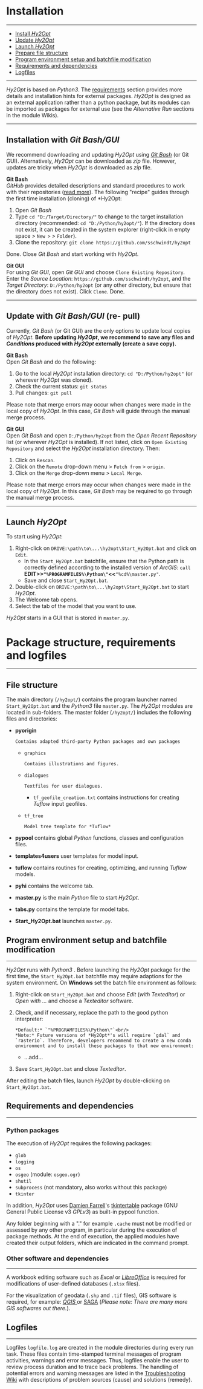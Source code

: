 Installation
============

***

- [Install *Hy2Opt*](#git_install)
- [Update *Hy2Opt*](#update)
- [Launch *Hy2Opt*](#launch)
- [Prepare file structure](#structure)
- [Program environment setup and batchfile modification](#env)
- [Requirements and dependencies](#req)
- [Logfiles](#logs)

***

<a name="started"></a>

*Hy2Opt* is based on *Python3*. The [requirements](#req) section provides more details and installation hints for external packages.
*Hy2Opt* is designed as an external application rather than a python package, but its modules can be imported as packages for external use (see the *Alternative Run* sections in the module Wikis).<br/>

***

## Installation with *Git Bash/GUI*<a name="git_install"></a>

We recommend downloading and updating *Hy2Opt* using [*Git Bash*](https://git-scm.com/downloads) (or Git GUI). Alternatively, *Hy2Opt* can be downloaded as *zip* file. However, updates are tricky when *Hy2Opt* is downloaded as *zip* file.

**Git Bash**<br/>
*GitHub* provides detailed descriptions and standard procedures to work with their repositories ([read more](https://help.github.com/en/articles/cloning-a-repository)). The following "recipe" guides through the first time installation (cloning) of *Hy2Opt:

1. Open *Git Bash*
2. Type `cd "D:/Target/Directory/"` to change to the target installation directory (recommended: `cd "D:/Python/hy2opt/"`). If the directory does not exist, it can be created in the system explorer (right-click in empty space > `New >` > `Folder`).
3. Clone the repository: `git clone https://github.com/sschwindt/hy2opt`

Done. Close *Git Bash* and start working with *Hy2Opt*.

**Git GUI**<br/>
For using *Git GUI*, open *Git GUI* and choose `Clone Existing Repository`. Enter the *Source Location*: `https://github.com/sschwindt/hy2opt`, and the *Target Directory*: `D:/Python/hy2opt` (or any other directory, but ensure that the directory does not exist). Click `Clone`. Done.

***

## Update with *Git Bash/GUI* (re- pull)<a name="update"></a>

Currently, *Git Bash* (or Git GUI) are the only options to update local copies of *Hy2Opt*. **Before updating *Hy2Opt*, we recommend to save any files and *Conditions* produced with *Hy2Opt* externally (create a save copy).**

**Git Bash**<br/>
Open *Git Bash* and do the following:

1. Go to the local *Hy2Opt* installation directory: `cd "D:/Python/hy2opt"` (or wherever *Hy2Opt* was cloned).
2. Check the current status: `git status`
3. Pull changes: `git pull`

Please note that merge errors may occur when changes were made in the local copy of *Hy2Opt*. In this case, *Git Bash* will guide through the manual merge process.

**Git GUI**<br/>
Open *Git Bash* and open `D:/Python/hy2opt` from the *Open Recent Repository* list (or wherever *Hy2Opt* is installed). If not listed, click on `Open Existing Repository` and select the *Hy2Opt* installation directory. Then:

1. Click on `Rescan`.
2. Click on the `Remote` drop-down menu > `Fetch from` > `origin`.
3. Click on the `Merge` drop-down menu > `Local Merge`.

Please note that merge errors may occur when changes were made in the local copy of *Hy2Opt*. In this case, *Git Bash* may be required to go through the manual merge process.

***

## Launch *Hy2Opt*<a name="launch"></a>

To start using *Hy2Opt*:

1. Right-click on `DRIVE:\path\to\...\hy2opt\Start_Hy2Opt.bat` and click on `Edit`.
   - In the `Start_Hy2Opt.bat` batchfile, ensure that the Python path is correctly defined according to the installed version of *ArcGIS*: `call `**EDIT>>`"%PROGRAMFILES%\Python\"`<<**`"%cd%\master.py"`.
   - Save and close `Start_Hy2Opt.bat`.
2. Double-click on `DRIVE:\path\to\...\hy2opt\Start_Hy2Opt.bat` to start *Hy2Opt*.
3. The Welcome tab opens.
4. Select the tab of the model that you want to use.

*Hy2Opt* starts in a GUI that is stored in `master.py`.

# Package structure, requirements and logfiles

***

## File structure<a name="structure"></a>

The main directory (`/hy2opt/`) contains the program launcher named `Start_Hy2Opt.bat` and the *Python3* file `master.py`. The *Hy2Opt* modules are located in sub-folders. The master folder (`/hy2opt/`) includes the following files and directories:

- **pyorigin**
  
      Contains adapted third-party Python packages and own packages
  
  - `graphics`
    
        Contains illustrations and figures.
  
  - `dialogues`    
    
        Textfiles for user dialogues.
    
    - `tf_geofile_creation.txt` contains instructions for creating *Tuflow* input geofiles.
  
  - `tf_tree`
    
        Model tree template for *Tuflow*

- **pypool** contains global *Python* functions, classes and configuration files.

- **templates4users** user templates for model input.

- **tuflow** contains routines for creating, optimizing, and running *Tuflow* models.

- **pyhi** contains the welcome tab.

- **master.py** is the main *Python* file to start *Hy2Opt*.

- **tabs.py** contains the template for model tabs.

- **Start_Hy2Opt.bat** launches `master.py`.

## Program environment setup and batchfile modification<a name="env"></a>

***

*Hy2Opt* runs with *Python3* . Before launching the *Hy2Opt* package for the first time, the `Start_Hy2Opt.bat` batchfile may require adaptions for the system environment. On **Windows** set the batch file environment as follows:

1. Right-click on `Start_Hy2Opt.bat` and choose *Edit* (*with Texteditor*) or *Open with \...* and choose a *Texteditor* software.

2. Check, and if necessary, replace the path to the good python interpreter:<br/>
   
       *Default:* `"%PROGRAMFILES%\Python\"`<br/>
       *Note:* Future versions of *Hy2Opt*'s will require `gdal` and `rasterio`. Therefore, developers recommend to create a new conda environment and to install these packages to that new environment:
   
   - ...add...

3. Save `Start_Hy2Opt.bat` and close *Texteditor*.

After editing the batch files, launch *Hy2Opt* by double-clicking on `Start_Hy2Opt.bat`.

## Requirements and dependencies<a name="req"></a>

***

### Python packages

The execution of *Hy2Opt* requires the following packages: 

- `glob`
- `logging`
- `os`
- `osgeo` (module: `osgeo.ogr`)
- `shutil`
- `subprocess` (not mandatory, also works without this package)
- `tkinter`

In addition, *Hy2Opt* uses [Damien Farrell](http://dmnfarrell.github.io/)'s [tkintertable](https://github.com/dmnfarrell/tkintertable) package (GNU General Public License v3 *GPLv3*) as built-in pypool function.

Any folder beginning with a "." for example `.cache` must not be modified or assessed by any other program, in particular during the execution of package methods. At the end of execution, the applied modules have created their output folders, which are indicated in the command prompt.

### Other software and dependencies

***

A workbook editing software such as *Excel* or [*LibreOffice*][libreoffice] is required for modifications of user-defined databases (`.xlsx` files).

For the visualization of geodata (`.shp` and `.tif` files), GIS software is required, for example: [*QGIS* ](https://www.qgis.org/en/site/forusers/download.html) or [SAGA](http://www.saga-gis.org/en/index.html) (*Please note: There are many more GIS softwares out there.*).

## Logfiles<a name="logs"></a>

***

Logfiles `logfile.log` are created in the module directories during every run task. These files contain time-stamped terminal messages of program activities, warnings and error messages. Thus, logfiles enable the user to review process duration and to trace back problems. The handling of potential errors and warning messages are listed in the [Troubleshooting Wiki](Troubleshooting)  with descriptions of problem sources (cause) and solutions (remedy).

[libreoffice]: https://www.libreoffice.org/
